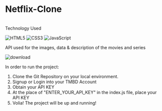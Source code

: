 # Netflix-Clone
 <br>
Technology Used
<p>
  
![HTML5](https://img.shields.io/badge/html5-%23E34F26.svg?style=for-the-badge&logo=html5&logoColor=white)
![CSS3](https://img.shields.io/badge/css3-%231572B6.svg?style=for-the-badge&logo=css3&logoColor=white)
![JavaScript](https://img.shields.io/badge/javascript-%23323330.svg?style=for-the-badge&logo=javascript&logoColor=%23F7DF1E)

API used for the images, data & description of the movies and series <p> ![download](https://github.com/bhavkushwaha/Netflix-Clone-Edunet/assets/75977991/8724be78-e50a-4ff5-9510-aea4669c5f97)

In order to run the project:
1. Clone the Git Repository on your local environment.
2. Signup or Login into your TMBD Account
3. Obtain your API KEY
4. At the place of "ENTER_YOUR_API_KEY" in the index.js file, place your API KEY
5. Volia! The project will be up and running!
